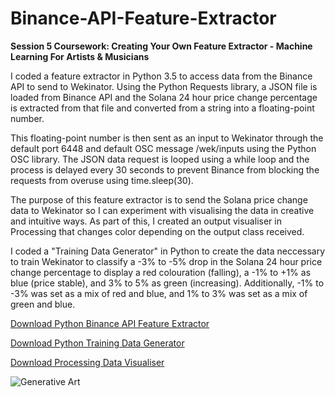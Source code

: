 # Binance-API-Feature-Extractor
**Session 5 Coursework: Creating Your Own Feature Extractor - Machine Learning For Artists &amp; Musicians**

I coded a feature extractor in Python 3.5 to access data from the Binance API to send to Wekinator. Using the Python Requests library, a JSON file is loaded from Binance API and the Solana 24 hour price change percentage is extracted from that file and converted from a string into a floating-point number. 

This floating-point number is then sent as an input to Wekinator through the default port 6448 and default OSC message /wek/inputs using the Python OSC library. The JSON data request is looped using a while loop and the process is delayed every 30 seconds to prevent Binance from blocking the requests from overuse using time.sleep(30). 

The purpose of this feature extractor is to send the Solana price change data to Wekinator so I can experiment with visualising the data in creative and intuitive ways. As part of this, I created an output visualiser in Processing that changes color depending on the output class received.

I coded a "Training Data Generator" in Python to create the data neccessary to train Wekinator to classify a -3% to -5% drop in the Solana 24 hour price change percentage to display a red colouration (falling), a -1% to +1% as blue (price stable), and 3% to 5% as green (increasing). 
Additionally, -1% to -3% was set as a mix of red and blue, and 1% to 3% was set as a mix of green and blue. 

[Download Python Binance API Feature Extractor](https://github.com/cameronsocialhardware/Binance-API-Feature-Extractor/blob/main/Solana-Tracker.py)

[Download Python Training Data Generator](https://github.com/cameronsocialhardware/Binance-API-Feature-Extractor/blob/main/Training-Data.py)

[Download Processing Data Visualiser](https://github.com/cameronsocialhardware/Binance-API-Feature-Extractor/blob/main/Classifer-1-Input-Data-Visualisation.pde)

![Generative Art](https://github.com/cameronsocialhardware/Binance-API-Feature-Extractor/blob/main/Processing-Data-Art.gif)





